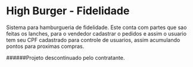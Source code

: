 # High Burger - Fidelidade

Sistema para hamburgueria de fidelidade. Este conta com partes que sao feitas os lanches, para o vendedor cadastrar o pedidos e assim o usuario tem seu CPF cadastrado para controle de usuarios, assim acumulando pontos para proximas compras.


######Projeto descontinuado pelo contratante.
